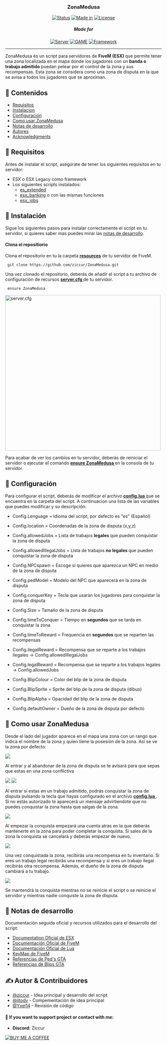 <h3 align="center">ZonaMedusa</h3>

<div align="center">

[![Status](https://img.shields.io/badge/status-active-green?style=for-the-badge&link=https%3A%2F%2Fwww.lua.org)]()      [![Made in](https://img.shields.io/badge/made%20in-lua-blue?style=for-the-badge&link=https%3A%2F%2Fwww.lua.org)](www.lua.org)      [![License](https://img.shields.io/badge/licence-MIT-black?style=for-the-badge&link=%2FLICENCE)](/LICENSE)

<h5> Made for </h5>

[![Server](https://img.shields.io/badge/Server-FiveM-orange?style=for-the-badge)]() [![GAME](https://img.shields.io/badge/Game-%20GTA%20V%20-darkgreen?style=for-the-badge
)]() [![Framework](https://img.shields.io/badge/Framwork-ESX%20%2F%20ESX%20Legacy-red?style=for-the-badge)]()

</div>

---

<p align="left"> ZonaMedusa és un script para servidores de <b>FiveM (ESX) </b> que permite tener una zona localizada en el mapa donde los jugadores con un <b>banda o trabajo admitido</b> puedan pelear por el control de la zona y sus recompensas. Esta zona se considera como una zona de disputa en la que se avisa a todos los jugadores que se aproximan. 
    <br> 
</p>

## 📝 Contenidos

- [Requisitos](#requisitos)
- [Instalacion](#instalacion)
- [Configuración](#configuracion)
- [Como usar ZonaMedusa](#uso)
- [Notas de desarrollo](#desarrollo)
- [Autores](#authors)
- [Acknowledgments](#acknowledgement)

## 🧐 Requisitos <a name = "requisitos"></a>

Antes de instalar el script, asegúrate de tener los siguientes requisitos en tu servidor:

- ESX o ESX Legacy como framework
- Los siguientes scripts instalados:
  - [es_extended](https://github.com/esx-framework/esx_core/tree/main/%5Bcore%5D/es_extended)
  - [esx_banking](https://github.com/esx-framework/esx_banking) o con las mismas funciones
  - [esx_jobs](https://github.com/esx-framework/esx_jobs)

## 🏁 Instalación <a name = "instalacion"></a>

 Sigue los siguientes pasos para instalar correctamente el script en tu servidor, si quieres saber mas puedes mirar las [notas de desarrollo](#desarollo).

#### Clona el repositiorio

Clona el repositorio en tu la carpeta <u> <b> resources</b></u> de tu servidor de FiveM.

```
 git clone https://github.com/ziccur/ZonaMedusa.git
```

Una vez clonado el repositorio, deberás de añadir el script a tu archivo de configuración de recursos <u> <b> server.cfg </b></u> de tu servidor.

```
 ensure ZonaMedusa 
```


<img src="https://cdn.discordapp.com/attachments/1234234265437212754/1281058441502130196/undefined_-_Imgur.png?ex=66da5625&is=66d904a5&hm=e7a3e74eea575743587321aa50617f540996054e7d6e5d244de4afd12bdddf83&" alt="server.cfg" width="500"/>


Para acabar de ver los cambios en tu servidor, deberás de reiniciar el servidor o ejecutar el comando <u> <b> ensure ZonaMedusa </b></u> en la consola de tu servidor.

##  🔩 Configuración <a name="configuracion"></a>

Para configurar el script, deberás de modificar el archivo <u> <b> config.lua </b></u> que se encuentra en la carpeta del script. A continuacion una lista de las variables que puedes modificar y su descripción:

- <a >Config.Lenguage </a> = Idioma del script, por defecto es "es" (Español)
- <a >Config.location </a> = Coordenadas de la zona de disputa (x,y,z)
- <a >Config.allowedJobs </a> = Lista de trabajos <b> legales </b> que pueden conquistar la zona de disputa
- <a >Config.allowedIllegalJobs </a> = Lista de trabajos <b> no legales </b> que pueden conquistar la zona de disputa
- <a >Config.NPCspawn </a> = Escoge si quieres que aparezca un NPC en medio de la zona de disputa
- <a >Config.pedModel</a> = Modelo del NPC que aparecerá en la zona de disputa
- <a >Config.conquerKey </a> = Tecla que usaran los jugadores para conquistar la zona de disputa
- <a >Config.Size </a> = Tamaño de la zona de disputa	
- <a >Config.timeToConquer </a> = Tiempo en <b> segundos </b> que se tarda en conquistar la zona
- <a >Config.timeToReward </a> = Frequencia en <b> segundos </b> que se reparten las recompensas
- <a >Config.ilegalReward </a> = Recompensa que se reparte a los trabajos ilegales -> <a >Config.allowedIllegalJobs </a>
- <a >Config.legalReward </a> = Recompensa que se reparte a los trabajos legales -> <a >Config.allowedJobs </a>

- <a >Config.BlipColour </a> = Color del blip de la zona de disputa
- <a >Config.BlipSprite </a> = Sprite del blip de la zona de disputa (dibuo)
- <a >Config.BlipAlpha </a> = Opacidad del blip de la zona de disputa
- <a >Config.defaultOwner </a> = Dueño de la zona de disputa por defecto

## 🎈 Como usar ZonaMedusa <a name="uso"></a>

Desde el lado del jugador aparece en el mapa una zona con un rango que indica el nombre de la zona y quien tiene la posesión de la zona. Así se ve la zona por defecto:

<img src="https://cdn.discordapp.com/attachments/1234234265437212754/1281068018147004477/image.png?ex=66da5f10&is=66d90d90&hm=2db43a436e958f35720dc83614899fabf10bddb6e3c4bc6795bfeb2c573cbb19&">

Al entrar y al abandonar de la zona de disputa se te avisará para que sepas que estas en una zona conflictiva 

<img src="https://cdn.discordapp.com/attachments/1234234265437212754/1281068771372695603/image.png?ex=66da5fc4&is=66d90e44&hm=50e2549794bac2b0be0592438edfbf4665b0f63ecdf97c53f609e000dc3e76e4&"> <img src="https://cdn.discordapp.com/attachments/1234234265437212754/1281068845578064044/image.png?ex=66da5fd5&is=66d90e55&hm=5a5b2e7a3a973d7424813856cb0fb88e4cc861e6aa17dcf698b542827d41af55&">

Al entrar si estas en un trabajo admitido, podrás conquistar la zona de disputa pulsando la tecla que hayas configurado en el archivo <u> <b> config.lua </b></u>. Si no estás autorizado te aparecerá un mensaje advirtiendote que no puedes conquistar la zona hasta que salgas de la zona.

<img src="https://cdn.discordapp.com/attachments/1234234265437212754/1281069564687286322/image.png?ex=66da6081&is=66d90f01&hm=4dc6c862626d4d84e618285f9ddf9ada8a2314a358e1278e92844eb59e0c8f41&">

Al empezar la conquista empezará una cuenta atras en la que deberás mantenerte en la zona para poder completar la conquista. Si sales de la zona la conquista se cancelará y deberás empezar de nuevo.

<img src="https://cdn.discordapp.com/attachments/1234234265437212754/1281069977323180215/image.png?ex=66da60e3&is=66d90f63&hm=caac42cd1d165c7ebcbcbae94db55c07791732850349e5278378583d81b4a17d&">

Una vez conquistada la zona, recibirás una recompensa en tu inventario. Si eres un trabajo legal recibirás una recompensa y si eres un trabajo ilegal recibirás otra recompensa. Además, el dueño de la zona de disputa cambiará a tu trabajo.

<img src="https://cdn.discordapp.com/attachments/1234234265437212754/1281070227228200970/image.png?ex=66da611f&is=66d90f9f&hm=3ae5df845c074cd4b039ed5722fe8fec7f9d552812481008c885a6e3bb4b1922&">


Se mantendrá la conquista mientras no se reinicie el script o se reinicie el servidor y mientras nadie conquiste la zona de disputa.


## 🚀 Notas de desarrollo <a name = "desarrollo"></a>

Documentación seguida oficial y recursos utilizados para el desarrollo del script:
- [Documentation Oficial de ESX](https://documentation.esx-framework.org/legacy/installation)
- [Documentación Oficial de FiveM](https://docs.fivem.net/docs/scripting-reference/runtimes/lua/)
- [Documentación Oficial de Lua](https://www.lua.org/manual/5.1/es/)
- [KeyMap de FiveM](https://docs.fivem.net/docs/game-references/controls/)
- [Referencias de Ped's GTA](https://docs.fivem.net/docs/game-references/ped-models/)
- [Referencias de Blips GTA](https://docs.fivem.net/docs/game-references/blips/)


## ✍️ Autor & Contribuidores <a name = "authors"></a>

- [@ziccur](https://github.com/ziccur) - Idea principal y desarrollo del script
- [@jitodv](https://github.com/jitodv) - Compementación de idea principal
- [@Yxel14](https://github.com/Yxelixx14) - Revisión de código

####  💌 If you want to support project or contact with me:

- <b>Discord:</b> Ziccur

[![BUY ME A COFFEE](https://miro.medium.com/v2/resize:fit:1400/1*VJdus0nKuy1uNoByh5BN3w.png)](https://buymeacoffee.com/ziccur)
